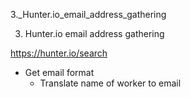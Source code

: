 3._Hunter.io_email_address_gathering

3. Hunter.io email address gathering

https://hunter.io/search
- Get email format
	- Translate name of worker to email